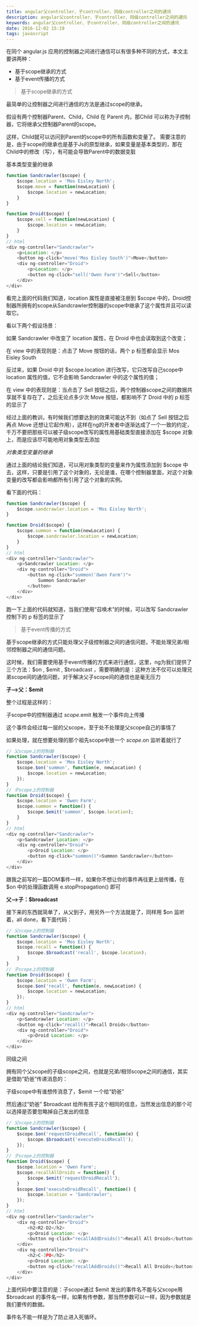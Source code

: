 ```yaml
---
title: angular父controller、子controller、同级controller之间的通讯
description: angular父controller、子controller、同级controller之间的通讯
keywords: angular父controller、子controller、同级controller之间的通讯
date: 2016-12-02 15:19
tags: javascript
---
```

在同个  angular.js 应用的控制器之间进行通信可以有很多种不同的方式，本文主要讲两种：

* 基于scope继承的方式
* 基于event传播的方式

> 基于scope继承的方式

最简单的让控制器之间进行通信的方法是通过scope的继承。

假设有两个控制器Parent、Child，Child 在 Parent 内，那Child 可以称为子控制器，它将继承父控制器Parent的scope。

这样，Child就可以访问到Parent的scope中的所有函数和变量了。
需要注意的是，由于scope的继承也是基于Js的原型继承，如果变量是基本类型的，那在Child中的修改（写），有可能会导致Parent中的数据变脏

基本类型变量的继承

```javascript
function Sandcrawler($scope) {
    $scope.location = 'Mos Eisley North';
    $scope.move = function(newLocation) {
        $scope.location = newLocation;
    }
}

function Droid($scope) {
    $scope.sell = function(newLocation) {
        $scope.location = newLocation;
    }
}
// html
<div ng-controller="Sandcrawler">
    <p>Location: </p>
    <button ng-click="move('Mos Eisley South')">Move</button>
    <div ng-controller="Droid">
        <p>Location: </p>
        <button ng-click="sell('Owen Farm')">Sell</button>
    </div>
</div>
```

看完上面的代码我们知道，location 属性是直接被注册到 $scope 中的，Droid控制器所拥有的scope从Sandcrawler控制器的scope中继承了这个属性并且可以读取它。

看以下两个假设场景：

如果 Sandcrawler 中改变了 location 属性，在 Droid 中也会读取到这个改变；

在 view 中的表现则是：点击了 Move 按钮的话，两个 p 标签都会显示 Mos Eisley South

反过来，如果 Droid 中对 $scope.location 进行改写，它只改写自己scope中 location 属性的值，它不会影响 Sandcrawler 中的这个属性的值；

在 view 中的表现则是：当点击了 Sell 按钮之后，两个控制器scope之间的数据共享就不复存在了，之后无论点多少次 Move 按钮，都影响不了 Droid 中的 p 标签的显示了

经过上面的教训，有时候我们想要达到的效果可能达不到（如点了 Sell 按钮之后再点 Move 还想让它起作用），这样在ng的开发者中逐渐达成了一个一致的约定，千万不要把那些可以被子级scope改写的属性用基础类型直接添加在 $scope 对象上，而是应该尽可能地用对象类型去添加

*对象类型变量的继承*

通过上面的结论我们知道，可以用对象类型的变量来作为属性添加到 $scope 中去，这样，只要是引用了这个对象的，无论是谁，在哪个控制器里面，对这个对象变量的改写都会影响都所有引用了这个对象的实例。

看下面的代码：

```javascript
function Sandcrawler($scope) {
    $scope.sandcrawler.location = 'Mos Eisley North';
}

function Droid($scope) {
    $scope.summon = function(newLocation) {
        $scope.sandcrawler.location = newLocation;
    }
}
// html
<div ng-controller="Sandcrawler">
    <p>Sandcrawler Location: </p>
    <div ng-controller="Droid">
        <button ng-click="summon('Owen Farm')">
            Summon Sandcrawler
        </button>
    </div>
</div>
```

跑一下上面的代码就知道，当我们使用“召唤术”的时候，可以改写 Sandcrawler 控制下的 p 标签的显示了


> 基于event传播的方式

基于scope继承的方式只能处理父子级控制器之间的通信问题，不能处理兄弟/相邻控制器之间的通信问题。

这时候，我们需要使用基于event传播的方式来进行通信，这里，ng为我们提供了三个方法：$on , $emit , $broadcast ，需要明确的是：这种方法不仅可以处理兄弟scope间的通信问题，对于解决父子scope间的通信也是毫无压力


**子–>父：$emit**

整个过程是这样的：

子scope中的控制器通过 $scope.$emit 触发一个事件向上传播

这个事件会经过每一层的父scope，至于处不处理是父scope自己的事情了

如果处理，就在想要处理的那个祖先scope中放一个 $scope.$on 监听着就行了

```javascript
// 父scope上的控制器
function Sandcrawler($scope) {
    $scope.location = 'Mos Eisley North';
    $scope.$on('summon', function(e, newLocation) {
        $scope.location = newLocation;
    });
}
// 子scope上的控制器
function Droid($scope) {
    $scope.location = 'Owen Farm';
    $scope.summon = function() {
        $scope.$emit('summon', $scope.location);
    }
}
// html
<div ng-controller="Sandcrawler">
    <p>Sandcrawler Location: </p>
    <div ng-controller="Droid">
        <p>Droid Location: </p>
        <button ng-click="summon()">Summon Sandcrawler</button>
    </div>
</div>
```

跟我之前写的一篇DOM事件一样，如果你不想让你的事件再往更上层传播，在 $on 中的处理函数调用 e.stopPropagation() 即可


**父–>子：$broadcast**

接下来的东西就简单了，从父到子，用另外一个方法就是了，同样用 $on 监听着，all done，看下面代码：

```javascript
// 父scope上的控制器
function Sandcrawler($scope) {
    $scope.location = 'Mos Eisley North';
    $scope.recall = function() {
        $scope.$broadcast('recall', $scope.location);
    }
}
// 子scope上的控制器
function Droid($scope) {
    $scope.location = 'Owen Farm';
    $scope.$on('recall', function(e, newLocation) {
        $scope.location = newLocation;
    });
}
// html
<div ng-controller="Sandcrawler">
    <p>Sandcrawler Location: </p>
    <button ng-click="recall()">Recall Droids</button>
    <div ng-controller="Droid">
        <p>Droid Location: </p>
    </div>
</div>
```

同级之间

拥有同个父scope的子级scope之间，也就是兄弟/相邻scope之间的通信，其实是借助“奶爸”传递消息的：

子级scope中有谁想传消息了，$emit 一个给“奶爸”

然后通过“奶爸” $broadcast 给所有孩子这个相同的信息，当然发出信息的那个可以选择是否要忽略掉自己发出的信息

```javascript
// 父scope上的控制器
function Sandcrawler($scope) {
    $scope.$on('requestDroidRecall', function(e) {
        $scope.$broadcast('executeDroidRecall');
    });
}
// 子scope上的控制器
function Droid($scope) {
    $scope.location = 'Owen Farm';
    $scope.recallAllDroids = function() {
        $scope.$emit('requestDroidRecall');
    }
    $scope.$on('executeDroidRecall', function() { 
        $scope.location = 'Sandcrawler';
    });
}
// html
<div ng-controller="Sandcrawler">
    <div ng-controller="Droid">
        <h2>R2-D2</h2>
        <p>Droid Location: </p>
        <button ng-click="recallAddDroids()">Recall All Droids</button>
    </div>
    <div ng-controller="Droid">
        <h2>C-3PO</h2>
        <p>Droid Location: </p>
        <button ng-click="recallAddDroids()">Recall All Droids</button>
    </div>
</div>
```
上面代码中要注意的是：子scope通过 $emit 发出的事件名不能与父scope用 $broadcast 的事件名一样，如果有传参数，那当然参数可以一样，因为参数就是我们要传的数据。

事件名不能一样是为了防止进入死循环。
